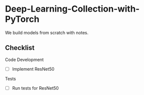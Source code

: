 # Deep-Learning-Collection-with-PyTorch
We build models from scratch with notes.

## Checklist

Code Development
- [ ] Implement ResNet50



Tests
- [ ] Run tests for ResNet50


